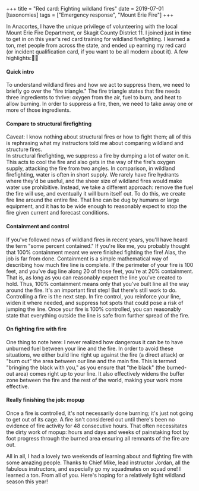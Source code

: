 +++
title = "Red card: Fighting wildland fires"
date = 2019-07-01
[taxonomies]
tags = ["Emergency response", "Mount Erie Fire"]
+++
<!-- wp:paragraph -->

In Anacortes, I have the unique privilege of volunteering with the local Mount Erie Fire Department, or Skagit County District 11. I joined just in time to get in on this year's red card training for wildland firefighting. I learned a ton, met people from across the state, and ended up earning my red card (or incident qualification card, if you want to be all modern about it). A few highlights:

<!-- /wp:paragraph -->

<!-- wp:heading {"level":4} -->

#### Quick intro

<!-- /wp:heading -->

<!-- wp:paragraph -->

To understand wildland fires and how we act to suppress them, we need to briefly go over the "fire triangle." The fire triangle states that fire needs three ingredients to thrive: oxygen from the air, fuel to burn, and heat to allow burning. In order to suppress a fire, then, we need to take away one or more of those ingredients.

<!-- /wp:paragraph -->

<!-- wp:heading {"level":4} -->

#### Compare to structural firefighting

<!-- /wp:heading -->

<!-- wp:paragraph -->

Caveat: I know nothing about structural fires or how to fight them; all of this is rephrasing what my instructors told me about comparing wildland and structure fires.  
In structural firefighting, we suppress a fire by dumping a lot of water on it. This acts to cool the fire and also gets in the way of the fire's oxygen supply, attacking the fire from two angles. In comparison, in wildland firefighting, water is often in short supply. We rarely have fire hydrants where they'd be useful, and the sheer size of wildland fires would make water use prohibitive. Instead, we take a different approach: remove the fuel the fire will use, and eventually it will burn itself out. To do this, we create fire line around the entire fire. That line can be dug by humans or large equipment, and it has to be wide enough to reasonably expect to stop the fire given current and forecast conditions.

<!-- /wp:paragraph -->

<!-- wp:heading {"level":4} -->

#### Containment and control

<!-- /wp:heading -->

<!-- wp:paragraph -->

If you've followed news of wildland fires in recent years, you'll have heard the term "some percent contained." If you're like me, you probably thought that 100% containment meant we were finished fighting the fire! Alas, the job is far from done. Containment is a simple mathematical way of describing how much fire line is complete. If the perimeter of your fire is 100 feet, and you've dug line along 20 of those feet, you're at 20% containment. That is, as long as you can reasonably expect the line you've created to hold. Thus, 100% containment means only that you've built line all the way around the fire. It's an important first step! But there's still work to do.  
Controlling a fire is the next step. In fire control, you reinforce your line, widen it where needed, and suppress hot spots that could pose a risk of jumping the line. Once your fire is 100% controlled, you can reasonably state that everything outside the line is safe from further spread of the fire.

<!-- /wp:paragraph -->

<!-- wp:heading {"level":4} -->

#### On fighting fire with fire

<!-- /wp:heading -->

<!-- wp:paragraph -->

One thing to note here: I never realized how dangerous it can be to have unburned fuel between your line and the fire. In order to avoid these situations, we either build line right up against the fire (a direct attack) or "burn out" the area between our line and the main fire. This is termed "bringing the black with you," as you ensure that "the black" (the burned-out area) comes right up to your line. It also effectively widens the buffer zone between the fire and the rest of the world, making your work more effective.

<!-- /wp:paragraph -->

<!-- wp:heading {"level":4} -->

#### Really finishing the job: mopup

<!-- /wp:heading -->

<!-- wp:paragraph -->

Once a fire is controlled, it's not necessarily done burning; it's just not going to get out of its cage. A fire isn't considered out until there's been no evidence of fire activity for 48 consecutive hours. That often necessitates the dirty work of mopup: hours and days and weeks of painstaking foot by foot progress through the burned area ensuring all remnants of the fire are out.

<!-- /wp:paragraph -->

<!-- wp:paragraph -->

<!-- /wp:paragraph -->

<!-- wp:paragraph -->

All in all, I had a lovely two weekends of learning about and fighting fire with some amazing people. Thanks to Chief Mike, lead instructor Jordan, all the fabulous instructors, and especially go my squadmates on squad one! I learned a ton. From all of you. Here's hoping for a relatively light wildland season this year!

<!-- /wp:paragraph -->
